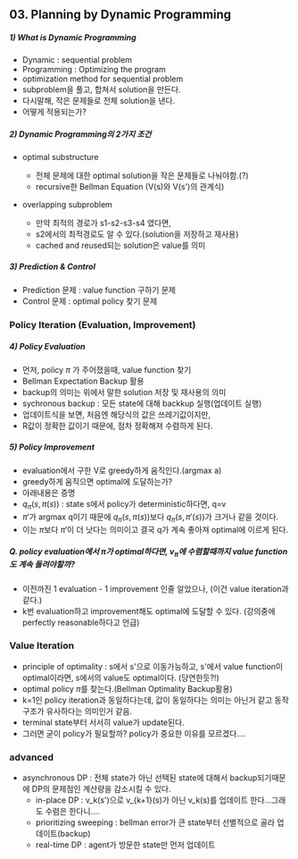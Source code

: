 ## 03. Planning by Dynamic Programming

##### 1) What is Dynamic Programming
- Dynamic : sequential problem
- Programming : Optimizing the program
- optimization method for sequential problem
- subproblem을 풀고, 합쳐서 solution을 만든다.
- 다시말해, 작은 문제들로 전체 solution을 낸다.
- 어떻게 적용되는가?

##### 2) Dynamic Programming의 2가지 조건
- optimal substructure 
  - 전체 문제에 대한 optimal solution을 작은 문제들로 나눠야함.(?)
  - recursive한 Bellman Equation (V(s)와 V(s')의 관계식)
 
- overlapping subproblem
  - 만약 최적의 경로가 s1-s2-s3-s4 였다면,
  - s2에서의 최적경로도 알 수 있다.(solution을 저장하고 재사용)
  - cached and reused되는 solution은 value를 의미
  
  
##### 3) Prediction & Control
- Prediction 문제 : value function 구하기 문제
- Control 문제 : optimal policy 찾기 문제

### Policy Iteration (Evaluation, Improvement)

##### 4) Policy Evaluation
- 먼저, policy $\pi$ 가 주어졌을때, value function 찾기
- Bellman Expectation Backup 활용
- backup의 의미는 위에서 말한 solution 저장 및 재사용의 의미
- sychronous backup : 모든 state에 대해 backkup 실행(업데이트 실행)
- 업데이트식을 보면, 처음엔 해당식의 값은 쓰레기값이지만,
- R값이 정확한 값이기 때문에, 점차 정확해져 수렴하게 된다.

##### 5) Policy Improvement
- evaluation에서 구한 V로 greedy하게 움직인다.(argmax a)
- greedy하게 움직으면 optimal에 도달하는가?
- 아래내용은 증명
- $q_{\pi}(s,\pi (s))$ : state s에서 policy가 deterministic하다면, q=v
- $\pi'$가 argmax q이기 때문에 $q_{\pi}(s,\pi (s))$보다 $q_{\pi}(s,\pi' (s))$가 크거나 같을 것이다.
- 이는 $\pi$보다 $\pi'$이 더 낫다는 의미이고 결국 q가 계속 좋아져 optimal에 이르게 된다.

##### Q. policy evaluation에서 $\pi$가 optimal하다면, $v_{\pi}$에 수렴할때까지 value function도 계속 돌려야할까?
- 이전까진 1 evaluation - 1 improvement 인줄 알았으나, (이건 value iteration과 같다.)
- k번 evaluation하고 improvement해도 optimal에 도달할 수 있다. (강의중에 perfectly reasonable하다고 언급)

### Value Iteration
- principle of optimality : s에서 s'으로 이동가능하고, s'에서 value function이 optimal이라면, s에서의 value도 optimal이다. (당연한듯?!)
- optimal policy $\pi$를 찾는다.(Bellman Optimality Backup활용)
- k=1인 policy iteration과 동일하다는데, 값이 동일하다는 의미는 아닌거 같고 동작구조가 유사하다는 의미인거 같음.
- terminal state부터 서서히 value가 update된다.
- 그러면 굳이 policy가 필요할까? policy가 중요한 이유를 모르겠다....

### advanced
- asynchronous DP : 전체 state가 아닌 선택된 state에 대해서 backup되기때문에 DP의 문제점인 계산량을 감소시킬 수 있다.
  - in-place DP : v_k(s')으로 v_{k+1}(s)가 아닌 v_k(s)를 업데이트 한다...그래도 수렴은 한다니....
  - prioritizing sweeping : bellman error가 큰 state부터 선별적으로 골라 업데이트(backup)
  - real-time DP : agent가 방문한 state만 먼저 업데이트
